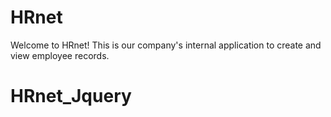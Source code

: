 # HRnet
Welcome to HRnet! This is our company's internal application to create and view employee records.

# HRnet_Jquery
